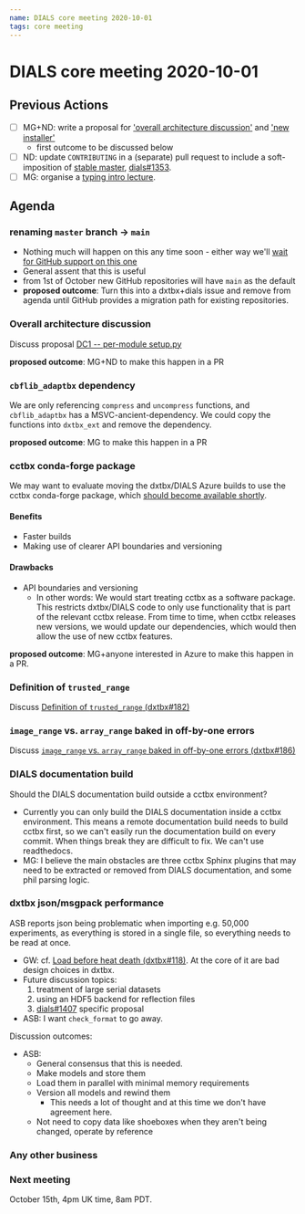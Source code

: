 ```yaml
---
name: DIALS core meeting 2020-10-01
tags: core meeting
---
```


# DIALS core meeting 2020-10-01

## Previous Actions

* [ ] MG+ND: write a proposal for ['overall architecture discussion'](https://dials.github.io/kb/core/20200903) and ['new installer'](https://dials.github.io/kb/core/20200903)
    * first outcome to be discussed below
* [ ] ND: update `CONTRIBUTING` in a (separate) pull request to include a soft-imposition of [stable master](https://dials.github.io/kb/core/20200903),  [dials#1353](https://github.com/dials/dials/issues/1353).
* [ ] MG: organise a [typing intro lecture](https://dials.github.io/kb/core/20200917).

## Agenda

### renaming `master` branch → `main`
* Nothing much will happen on this any time soon - either way we'll [wait for GitHub support on this one](https://github.com/github/renaming)
* General assent that this is useful
* from 1st of October new GitHub repositories will have `main` as the default
* **proposed outcome**: Turn this into a dxtbx+dials issue and remove from agenda until GitHub provides a migration path for existing repositories.

### Overall architecture discussion
Discuss proposal [DC1 -- per-module setup.py](https://hackmd.io/@dials/B11SXgTND)

**proposed outcome**: MG+ND to make this happen in a PR

### `cbflib_adaptbx` dependency
We are only referencing `compress` and `uncompress` functions, and `cbflib_adaptbx` has a MSVC-ancient-dependency. We could copy the functions into `dxtbx_ext` and remove the dependency.

**proposed outcome**: MG to make this happen in a PR

### cctbx conda-forge package
We may want to evaluate moving the dxtbx/DIALS Azure builds to use the cctbx conda-forge package, which [should become available shortly](https://github.com/conda-forge/cctbx-base-feedstock).

#### Benefits
* Faster builds
* Making use of clearer API boundaries and versioning

#### Drawbacks
* API boundaries and versioning
    * In other words: We would start treating cctbx as a software package. This restricts dxtbx/DIALS code to only use functionality that is part of the relevant cctbx release. From time to time, when cctbx releases new versions, we would update our dependencies, which would then allow the use of new cctbx features.

**proposed outcome**: MG+anyone interested in Azure to make this happen in a PR.

### Definition of `trusted_range`
Discuss [Definition of `trusted_range` (dxtbx#182)](https://github.com/cctbx/dxtbx/issues/182)

### `image_range` vs. `array_range` baked in off-by-one errors
Discuss [`image_range` vs. `array_range` baked in off-by-one errors (dxtbx#186)](https://github.com/cctbx/dxtbx/issues/186)

### DIALS documentation build
Should the DIALS documentation build outside a cctbx environment?

* Currently you can only build the DIALS documentation inside a cctbx environment. This means a remote documentation build needs to build cctbx first, so we can't easily run the documentation build on every commit. When things break they are difficult to fix. We can't use readthedocs.
* MG: I believe the main obstacles are three cctbx Sphinx plugins that may need to be extracted or removed from DIALS documentation, and some phil parsing logic.

### dxtbx json/msgpack performance
ASB reports json being problematic when importing e.g. 50,000 experiments, as everything is stored in a single file, so everything needs to be read at once.

* GW: cf. [Load before heat death (dxtbx#118)](https://github.com/cctbx/dxtbx/pull/118). At the core of it are bad design choices in dxtbx.
* Future discussion topics:
    1. treatment of large serial datasets
    2. using an HDF5 backend for reflection files
    3. [dials#1407](https://github.com/dials/dials/issues/1407) specific proposal
* ASB: I want `check_format` to go away.

Discussion outcomes:

* ASB:
    * General consensus that this is needed.
    * Make models and store them
    * Load them in parallel with minimal memory requirements
    * Version all models and rewind them
        * This needs a lot of thought and at this time we don't have agreement here.
    * Not need to copy data like shoeboxes when they aren't being changed, operate by reference

### Any other business

### Next meeting
October 15th, 4pm UK time, 8am PDT.